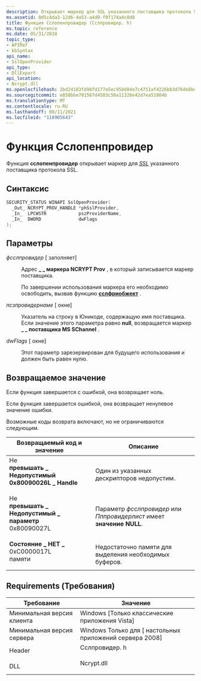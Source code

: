 ```yaml
---
description: Открывает маркер для SSL указанного поставщика протокола SSL.
ms.assetid: 0d5c4da3-12d6-4a53-a4d0-f0f174a4c8d8
title: Функция Сслопенпровидер (Сслпровидер. h)
ms.topic: reference
ms.date: 05/31/2018
topic_type:
- APIRef
- kbSyntax
api_name:
- SslOpenProvider
api_type:
- DllExport
api_location:
- Ncrypt.dll
ms.openlocfilehash: 2bd24183fd96fd177e5ec958d84e7c4751af4226bb3d76de8bea2dba4b170b4a
ms.sourcegitcommit: e858bbe701567d4583c50a11326e42d7ea51804b
ms.translationtype: MT
ms.contentlocale: ru-RU
ms.lasthandoff: 08/11/2021
ms.locfileid: "118905643"
---
```

# <a name="sslopenprovider-function"></a>Функция Сслопенпровидер

Функция **сслопенпровидер** открывает маркер для [*SSL*](/windows/desktop/SecGloss/s-gly) указанного поставщика протокола SSL.

## <a name="syntax"></a>Синтаксис


```C++
SECURITY_STATUS WINAPI SslOpenProvider(
  _Out_ NCRYPT_PROV_HANDLE *phSslProvider,
  _In_  LPCWSTR            pszProviderName,
  _In_  DWORD              dwFlags
);
```



## <a name="parameters"></a>Параметры

<dl> <dt>

*фсслпровидер* \[ заполняет\]
</dt> <dd>

Адрес **\_ \_ маркера NCRYPT Prov** , в который записывается маркер поставщика.

По завершении использования маркера его необходимо освободить, вызвав функцию [**сслфриобжект**](sslfreeobject.md) .

</dd> <dt>

*псзпровидернаме* \[ окне\]
</dt> <dd>

Указатель на строку в Юникоде, содержащую имя поставщика. Если значение этого параметра равно **null**, возвращается маркер **\_ \_ поставщика MS SChannel** .

</dd> <dt>

*dwFlags* \[ окне\]
</dt> <dd>

Этот параметр зарезервирован для будущего использования и должен быть равен нулю.

</dd> </dl>

## <a name="return-value"></a>Возвращаемое значение

Если функция завершается с ошибкой, она возвращает ноль.

Если функция завершается ошибкой, она возвращает ненулевое значение ошибки.

Возможные коды возврата включают, но не ограничиваются следующим.



| Возвращаемый код и значение                                                                                                                                                       | Описание                                                               |
|-------------------------------------------------------------------------------------------------------------------------------------------------------------------------|---------------------------------------------------------------------------|
| <dl> Не <dt>**превышать \_ Недопустимый 0x80090026L \_ Handle**</dt> <dt></dt> </dl>    | Один из указанных дескрипторов недопустим.<br/>                      |
| <dl> Не <dt>**превышать \_ Недопустимый \_ параметр**</dt> <dt>0x80090027L</dt> </dl> | Параметр *фсслпровидер* или *Пппровидерлист* имеет **значение NULL**.<br/> |
| <dl> <dt>**Состояние \_ НЕТ \_**</dt> <dt>0xC0000017L</dt> памяти </dl>      | Недостаточно памяти для выделения необходимых буферов.<br/>  |



 

## <a name="requirements"></a>Requirements (Требования)



| Требование | Значение |
|-------------------------------------|------------------------------------------------------------------------------------------|
| Минимальная версия клиента<br/> | Windows \[Только классические приложения Vista\]<br/>                                           |
| Минимальная версия сервера<br/> | Windows Только для \[ настольных приложений сервера 2008\]<br/>                                     |
| Header<br/>                   | <dl> <dt>Сслпровидер. h</dt> </dl> |
| DLL<br/>                      | <dl> <dt>Ncrypt.dll</dt> </dl>    |



 

